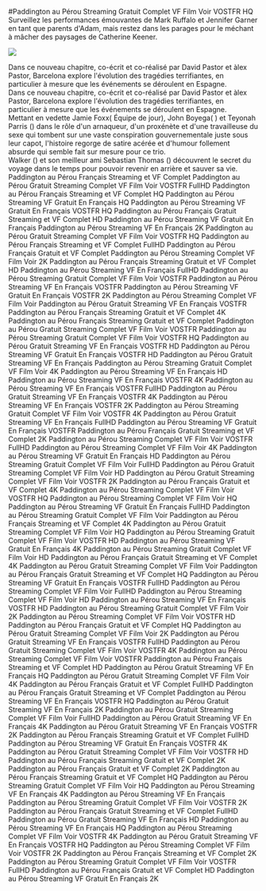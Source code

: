 #Paddington au Pérou Streaming Gratuit Complet VF Film Voir VOSTFR HQ  
Surveillez les performances émouvantes de Mark Ruffalo et Jennifer Garner en tant que parents d'Adam, mais restez dans les parages pour le méchant à mâcher des paysages de Catherine Keener.  
  
[![](https://i.imgur.com/qSNzIqt.png)](https://movie.rssnews.media/RnBgjjXq.php)  
  
Dans ce nouveau chapitre, co-écrit et co-réalisé par David Pastor et àlex Pastor,  Barcelona explore l'évolution des tragédies terrifiantes, en particulier à mesure que les événements se déroulent en Espagne.  
Dans ce nouveau chapitre, co-écrit et co-réalisé par David Pastor et àlex Pastor,  Barcelona explore l'évolution des tragédies terrifiantes, en particulier à mesure que les événements se déroulent en Espagne.  
Mettant en vedette Jamie Foxx( Équipe de jour), John Boyega( ) et Teyonah Parris () dans le rôle d'un arnaqueur, d'un proxénète et d'une travailleuse du sexe qui tombent sur une vaste conspiration gouvernementale juste sous leur capot, l'histoire regorge de satire acérée et d'humour follement absurde qui semble fait sur mesure pour ce trio.  
Walker () et son meilleur ami Sebastian Thomas () découvrent le secret du voyage dans le temps pour pouvoir revenir en arrière et sauver sa vie.  
Paddington au Pérou Français Streaming et VF Complet
Paddington au Pérou Gratuit Streaming Complet VF Film Voir VOSTFR FullHD
Paddington au Pérou Français Streaming et VF Complet HQ
Paddington au Pérou Streaming VF Gratuit En Français HQ
Paddington au Pérou Streaming VF Gratuit En Français VOSTFR HQ
Paddington au Pérou Français Gratuit Streaming et VF Complet HD
Paddington au Pérou Streaming VF Gratuit En Français
Paddington au Pérou Streaming VF En Français 2K
Paddington au Pérou Gratuit Streaming Complet VF Film Voir VOSTFR HQ
Paddington au Pérou Français Streaming et VF Complet FullHD
Paddington au Pérou Français Gratuit et VF Complet
Paddington au Pérou Streaming Complet VF Film Voir 2K
Paddington au Pérou Français Streaming Gratuit et VF Complet HD
Paddington au Pérou Streaming VF En Français FullHD
Paddington au Pérou Streaming Gratuit Complet VF Film Voir VOSTFR
Paddington au Pérou Streaming VF En Français VOSTFR
Paddington au Pérou Streaming VF Gratuit En Français VOSTFR 2K
Paddington au Pérou Streaming Complet VF Film Voir
Paddington au Pérou Gratuit Streaming VF En Français VOSTFR
Paddington au Pérou Français Streaming Gratuit et VF Complet 4K
Paddington au Pérou Français Streaming Gratuit et VF Complet
Paddington au Pérou Gratuit Streaming Complet VF Film Voir VOSTFR
Paddington au Pérou Streaming Gratuit Complet VF Film Voir VOSTFR HQ
Paddington au Pérou Gratuit Streaming VF En Français VOSTFR HD
Paddington au Pérou Streaming VF Gratuit En Français VOSTFR HD
Paddington au Pérou Gratuit Streaming VF En Français
Paddington au Pérou Streaming Gratuit Complet VF Film Voir 4K
Paddington au Pérou Streaming VF En Français HD
Paddington au Pérou Streaming VF En Français VOSTFR 4K
Paddington au Pérou Streaming VF En Français VOSTFR FullHD
Paddington au Pérou Gratuit Streaming VF En Français VOSTFR 4K
Paddington au Pérou Streaming VF En Français VOSTFR 2K
Paddington au Pérou Streaming Gratuit Complet VF Film Voir VOSTFR 4K
Paddington au Pérou Gratuit Streaming VF En Français FullHD
Paddington au Pérou Streaming VF Gratuit En Français VOSTFR
Paddington au Pérou Français Gratuit Streaming et VF Complet 2K
Paddington au Pérou Streaming Complet VF Film Voir VOSTFR FullHD
Paddington au Pérou Streaming Complet VF Film Voir 4K
Paddington au Pérou Streaming VF Gratuit En Français HD
Paddington au Pérou Streaming Gratuit Complet VF Film Voir FullHD
Paddington au Pérou Gratuit Streaming Complet VF Film Voir HD
Paddington au Pérou Gratuit Streaming Complet VF Film Voir VOSTFR 2K
Paddington au Pérou Français Gratuit et VF Complet 4K
Paddington au Pérou Streaming Complet VF Film Voir VOSTFR HQ
Paddington au Pérou Streaming Complet VF Film Voir HQ
Paddington au Pérou Streaming VF Gratuit En Français FullHD
Paddington au Pérou Streaming Gratuit Complet VF Film Voir
Paddington au Pérou Français Streaming et VF Complet 4K
Paddington au Pérou Gratuit Streaming Complet VF Film Voir HQ
Paddington au Pérou Streaming Gratuit Complet VF Film Voir VOSTFR HD
Paddington au Pérou Streaming VF Gratuit En Français 4K
Paddington au Pérou Streaming Gratuit Complet VF Film Voir HD
Paddington au Pérou Français Gratuit Streaming et VF Complet 4K
Paddington au Pérou Gratuit Streaming Complet VF Film Voir
Paddington au Pérou Français Gratuit Streaming et VF Complet HQ
Paddington au Pérou Streaming VF Gratuit En Français VOSTFR FullHD
Paddington au Pérou Streaming Complet VF Film Voir FullHD
Paddington au Pérou Streaming Complet VF Film Voir HD
Paddington au Pérou Streaming VF En Français VOSTFR HD
Paddington au Pérou Streaming Gratuit Complet VF Film Voir 2K
Paddington au Pérou Streaming Complet VF Film Voir VOSTFR HD
Paddington au Pérou Français Gratuit et VF Complet HQ
Paddington au Pérou Gratuit Streaming Complet VF Film Voir 2K
Paddington au Pérou Gratuit Streaming VF En Français VOSTFR FullHD
Paddington au Pérou Gratuit Streaming Complet VF Film Voir VOSTFR 4K
Paddington au Pérou Streaming Complet VF Film Voir VOSTFR
Paddington au Pérou Français Streaming et VF Complet HD
Paddington au Pérou Gratuit Streaming VF En Français HQ
Paddington au Pérou Gratuit Streaming Complet VF Film Voir 4K
Paddington au Pérou Français Gratuit et VF Complet FullHD
Paddington au Pérou Français Gratuit Streaming et VF Complet
Paddington au Pérou Streaming VF En Français VOSTFR HQ
Paddington au Pérou Gratuit Streaming VF En Français 2K
Paddington au Pérou Gratuit Streaming Complet VF Film Voir FullHD
Paddington au Pérou Gratuit Streaming VF En Français 4K
Paddington au Pérou Gratuit Streaming VF En Français VOSTFR 2K
Paddington au Pérou Français Streaming Gratuit et VF Complet FullHD
Paddington au Pérou Streaming VF Gratuit En Français VOSTFR 4K
Paddington au Pérou Gratuit Streaming Complet VF Film Voir VOSTFR HD
Paddington au Pérou Français Streaming Gratuit et VF Complet 2K
Paddington au Pérou Français Gratuit et VF Complet 2K
Paddington au Pérou Français Streaming Gratuit et VF Complet HQ
Paddington au Pérou Streaming Gratuit Complet VF Film Voir HQ
Paddington au Pérou Streaming VF En Français 4K
Paddington au Pérou Streaming VF En Français
Paddington au Pérou Streaming Gratuit Complet VF Film Voir VOSTFR 2K
Paddington au Pérou Français Gratuit Streaming et VF Complet FullHD
Paddington au Pérou Gratuit Streaming VF En Français HD
Paddington au Pérou Streaming VF En Français HQ
Paddington au Pérou Streaming Complet VF Film Voir VOSTFR 4K
Paddington au Pérou Gratuit Streaming VF En Français VOSTFR HQ
Paddington au Pérou Streaming Complet VF Film Voir VOSTFR 2K
Paddington au Pérou Français Streaming et VF Complet 2K
Paddington au Pérou Streaming Gratuit Complet VF Film Voir VOSTFR FullHD
Paddington au Pérou Français Gratuit et VF Complet HD
Paddington au Pérou Streaming VF Gratuit En Français 2K